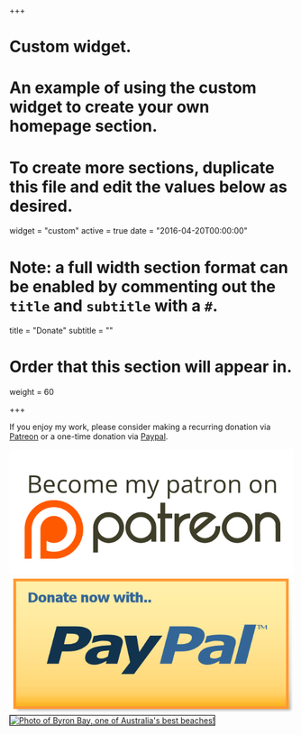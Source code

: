  +++
# Custom widget.
# An example of using the custom widget to create your own homepage section.
# To create more sections, duplicate this file and edit the values below as desired.
widget = "custom"
active = true
date = "2016-04-20T00:00:00"

# Note: a full width section format can be enabled by commenting out the `title` and `subtitle` with a `#`.
title = "Donate"
subtitle = ""

# Order that this section will appear in.
weight = 60

+++

If you enjoy my work, please consider making a recurring donation via [Patreon](http://patreon.com/kevincarson) or a one-time donation via [Paypal](http://paypal.me/kevincarson826). 


 <a href="http://patreon.com/kevincarson">
  <img src="/static/img/patreon.png">
</a> <a href="http://paypal.me/kevincarson826">
  <img src="/static/img/paypal.png">
</a> 

<a href="http://www.travel-explorer.com/australia-best-beaches/" target="_blank">
<img src="https://www.quackit.com/pix/byron_bay_225x169.jpg" style="border:1px solid black;max-width:100%;" alt="Photo of Byron Bay, one of Australia's best beaches!">
</a>
